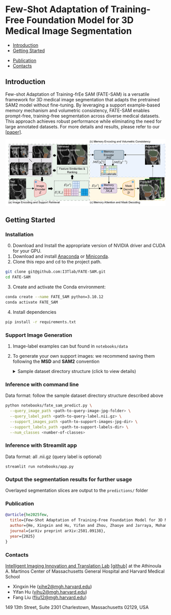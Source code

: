 # Few-Shot Adaptation of Training-Free Foundation Model for 3D Medical Image Segmentation

- [Introduction](#introduction)
- [Getting Started](#getting-started)
<!--  * [Installation](#Installation)
  * [Offline Training](#offline-training)
  * [Online Adaptation](#online-adaptation) -->
- [Publication](#publication)
- [Contacts](#contacts)
<!-- - [Star History](#star-history)-->

## Introduction
Few-shot Adaptation of Training-frEe SAM (FATE-SAM) is a versatile framework for 3D medical image segmentation that adapts the pretrained SAM2 model without fine-tuning. By leveraging a support example-based memory mechanism and volumetric consistency, FATE-SAM enables prompt-free, training-free segmentation across diverse medical datasets. This approach achieves robust performance while eliminating the need for large annotated datasets. For more details and results, please refer to our [[paper]](https://arxiv.org/abs/2501.09138).

![figure1.svg](resources%2Ffigure1.jpg)


## Getting Started
### Installation
0. Download and Install the appropriate version of NVIDIA driver and CUDA for your GPU.
1. Download and install [Anaconda](https://www.anaconda.com/download) or [Miniconda](https://docs.anaconda.com/miniconda/).
2. Clone this repo and cd to the project path.
```bash
git clone git@github.com:I3Tlab/FATE-SAM.git
cd FATE-SAM
```
3. Create and activate the Conda environment:
```bash
conda create --name FATE_SAM python=3.10.12
conda activate FATE_SAM
```
4. Install dependencies
```bash
pip install -r requirements.txt
```

### Support Image Generation
1. Image-label examples can but found in `notebooks/data`
2. To generate your own support images: we recommend saving them following the **MSD**  and **SAM2** convention
    <details>
    <summary>Sample dataset directory structure (click to view details)</summary>
    
    ```commandline
    <dataset>/
    ├── imagesQuery/0001.nii.gz
    ├── imagesQuery_jpg/           # 2D slices of query image
    │   └── 0001/
    │       ├── slice_000.jpg
    │       ├── slice_001.jpg
    │       └── ...
    ├── imagesSupport/             # 3D support images (.nii.gz)
    │   ├── 0002.nii.gz
    │   ├── 0003.nii.gz
    │   └── ...
    ├── imagesSupport_jpg/         # 2D slices of support images
    │   ├── 0002/
    │   │   ├── slice_000.jpg
    │   │   └── ...
    │   ├── 0003/
    │   │   ├── slice_000.jpg
    │   │   └── ...
    ├── labelsSupport/             # 3D support labels (.nii.gz)
    │   ├── 0002.nii.gz
    │   └── 0003.nii.gz
    └── 
    ```
    </details>


### Inference with command line
Data format: follow the sample dataset directory structure described above 
```bash
python notebooks/fate_sam_predict.py \
  --query_image_path <path-to-query-image-jpg-folder> \
  --query_label_path <path-to-query-label.nii.gz> \
  --support_images_path <path-to-support-images-jpg-dir> \
  --support_labels_path <path-to-support-labels-dir> \
  --num_classes <number-of-classes>
```

### Inference with Streamlit app
Data format: all .nii.gz (query label is optional)
```batsh
streamlit run notebooks/app.py
```

### Output the segmentation results for further usage
Overlayed segmentation slices are output to the `predictions/` folder

### Publication
```bibtex
@article{he2025few,
  title={Few-Shot Adaptation of Training-Free Foundation Model for 3D Medical Image Segmentation},
  author={He, Xingxin and Hu, Yifan and Zhou, Zhaoye and Jarraya, Mohamed and Liu, Fang},
  journal={arXiv preprint arXiv:2501.09138},
  year={2025}
}
```

### Contacts
[Intelligent Imaging Innovation and Translation Lab](https://liulab.mgh.harvard.edu/) [[github]](https://github.com/I3Tlab) at the Athinoula A. Martinos Center of Massachusetts General Hospital and Harvard Medical School
* Xingxin He (xihe2@mgh.harvard.edu)
* Yifan Hu (yihu2@mgh.harvard.edu)
* Fang Liu (fliu12@mgh.harvard.edu)

149 13th Street, Suite 2301
Charlestown, Massachusetts 02129, USA

